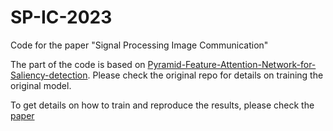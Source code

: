 # SP-IC-2023
Code for the paper "Signal Processing Image Communication"

The part of the code is based on [Pyramid-Feature-Attention-Network-for-Saliency-detection](https://github.com/CaitinZhao/cvpr2019_Pyramid-Feature-Attention-Network-for-Saliency-detection/tree/master). Please check the original repo for details on training the original model.

To get details on how to train and reproduce the results, please check the [paper](https://www.sciencedirect.com/science/article/abs/pii/S0923596522001679)
